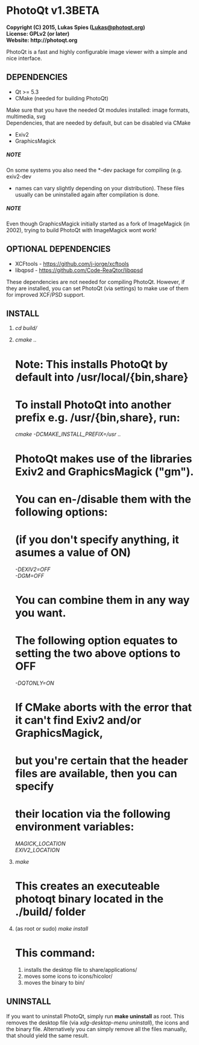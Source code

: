 # PhotoQt v1.3BETA  
__Copyright (C) 2015, Lukas Spies (Lukas@photoqt.org)  
License: GPLv2 (or later)  
Website: http://photoqt.org__


 PhotoQt is a fast and highly configurable image viewer with a simple and nice
 interface.


## DEPENDENCIES

- Qt >= 5.3
- CMake (needed for building PhotoQt)

Make sure that you have the needed Qt modules installed: image formats,
  multimedia, svg  
Dependencies, that are needed by default, but can be disabled via CMake  

- Exiv2  
- GraphicsMagick


##### NOTE
  On some systems you also need the *-dev package for compiling (e.g. exiv2-dev
 - names can vary slightly depending on your distribution). These files usually
 can be uninstalled again after compilation is done.
##### NOTE
 Even though GraphicsMagick initially started as a fork of ImageMagick (in 2002),
 trying to build PhotoQt with ImageMagick wont work!


## OPTIONAL DEPENDENCIES
- XCFtools - https://github.com/j-jorge/xcftools
- libqpsd - https://github.com/Code-ReaQtor/libqpsd

 These dependencies are not needed for compiling PhotoQt. However, if they are
  installed, you can set PhotoQt (via settings) to make use of them for improved
  XCF/PSD support.


## INSTALL


1. _cd build/_

2. _cmake .._

	 # Note: This installs PhotoQt by default into /usr/local/{bin,share}  
	 # To install PhotoQt into another prefix e.g. /usr/{bin,share}, run:

    _cmake -DCMAKE\_INSTALL\_PREFIX=/usr .._

	 # PhotoQt makes use of the libraries Exiv2 and GraphicsMagick ("gm").   
	 # You can en-/disable them with the following options:  
	 # (if you don't specify anything, it asumes a value of ON)

   _-DEXIV2=OFF_  
   _-DGM=OFF_

	 # You can combine them in any way you want.  
	 # The following option equates to setting the two above options to OFF

   _-DQTONLY=ON_

	 # If CMake aborts with the error that it can't find Exiv2 and/or GraphicsMagick,  
	 # but you're certain that the header files are available, then you can specify  
	 # their location via the following environment variables:

	 _MAGICK\_LOCATION_  
	 _EXIV2\_LOCATION_

3. _make_  
	 # This creates an executeable photoqt binary located in the ./build/ folder

4. (as root or sudo) _make install_

	 # This command:
	 1. installs the desktop file to share/applications/
	 2. moves some icons to icons/hicolor/
	 3. moves the binary to bin/



## UNINSTALL
 If you want to uninstall PhotoQt, simply run __make uninstall__ as root. This removes
 the desktop file (via _xdg-desktop-menu uninstall_), the icons and the binary file.
 Alternatively you can simply remove all the files manually, that should yield the
 same result.